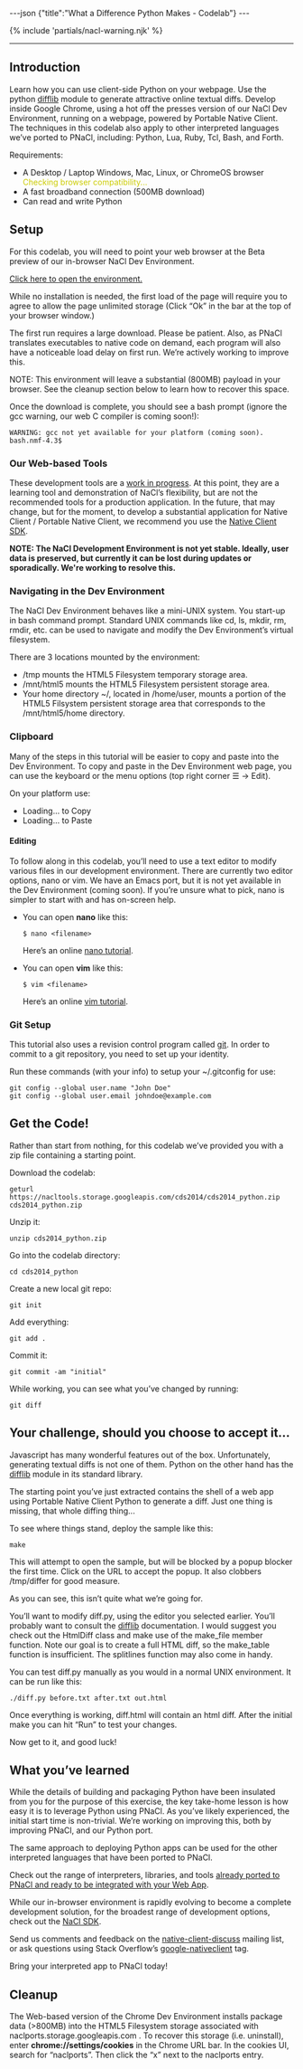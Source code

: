 ---json {"title":"What a Difference Python Makes - Codelab"} ---

{% include 'partials/nacl-warning.njk' %}

---

## Introduction

Learn how you can use client-side Python on your webpage. Use the python [difflib](https://docs.python.org/2/library/difflib.html) module to generate attractive online textual diffs. Develop inside Google Chrome, using a hot off the presses version of our NaCl Dev Environment, running on a webpage, powered by Portable Native Client. The techniques in this codelab also apply to other interpreted languages we’ve ported to PNaCl, including: Python, Lua, Ruby, Tcl, Bash, and Forth.

Requirements:

- A Desktop / Laptop Windows, Mac, Linux, or ChromeOS browser  
  <span id="python_compat" style="color: #cccc00">Checking browser compatibility...</span>
- A fast broadband connection (500MB download)
- Can read and write Python

## Setup

For this codelab, you will need to point your web browser at the Beta preview of our in-browser NaCl Dev Environment.

[Click here to open the environment.](https://naclports.storage.googleapis.com/builds/pepper_41/trunk-176-g9b9e342/publish/devenv/pnacl/app/bash.html)

While no installation is needed, the first load of the page will require you to agree to allow the page unlimited storage (Click “Ok” in the bar at the top of your browser window.)

The first run requires a large download. Please be patient. Also, as PNaCl translates executables to native code on demand, each program will also have a noticeable load delay on first run. We’re actively working to improve this.

NOTE: This environment will leave a substantial (800MB) payload in your browser. See the cleanup section below to learn how to recover this space.

Once the download is complete, you should see a bash prompt (ignore the gcc warning, our web C compiler is coming soon!):

    WARNING: gcc not yet available for your platform (coming soon).
    bash.nmf-4.3$

### Our Web-based Tools

These development tools are a <a href="/docs/native-client/cds2014/nacldev/" class="reference external">work in progress</a>. At this point, they are a learning tool and demonstration of NaCl’s flexibility, but are not the recommended tools for a production application. In the future, that may change, but for the moment, to develop a substantial application for Native Client / Portable Native Client, we recommend you use the <a href="/docs/native-client/sdk/download" class="reference external">Native Client SDK</a>.

**NOTE: The NaCl Development Environment is not yet stable. Ideally, user data is preserved, but currently it can be lost during updates or sporadically. We're working to resolve this.**

### Navigating in the Dev Environment

The NaCl Dev Environment behaves like a mini-UNIX system. You start-up in bash command prompt. Standard UNIX commands like cd, ls, mkdir, rm, rmdir, etc. can be used to navigate and modify the Dev Environment’s virtual filesystem.

There are 3 locations mounted by the environment:

- /tmp mounts the HTML5 Filesystem temporary storage area.
- /mnt/html5 mounts the HTML5 Filesystem persistent storage area.
- Your home directory ~/, located in /home/user, mounts a portion of the HTML5 Filsystem persistent storage area that corresponds to the /mnt/html5/home directory.

### Clipboard

Many of the steps in this tutorial will be easier to copy and paste into the Dev Environment. To copy and paste in the Dev Environment web page, you can use the keyboard or the menu options (top right corner ☰ → Edit).

On your platform use:

- <span id="copy_key">Loading...</span>
  to Copy
- <span id="paste_key">Loading...</span>
  to Paste

#### Editing

To follow along in this codelab, you’ll need to use a text editor to modify various files in our development environment. There are currently two editor options, nano or vim. We have an Emacs port, but it is not yet available in the Dev Environment (coming soon). If you’re unsure what to pick, nano is simpler to start with and has on-screen help.

- You can open **nano** like this:

      $ nano <filename>

  Here’s an online <a href="http://mintaka.sdsu.edu/reu/nano.html" class="reference external">nano tutorial</a>.

- You can open **vim** like this:

      $ vim <filename>

  Here’s an online <a href="http://www.openvim.com/tutorial.html" class="reference external">vim tutorial</a>.

### Git Setup

This tutorial also uses a revision control program called <a href="http://en.wikipedia.org/wiki/Git_(software)" class="reference external">git</a>. In order to commit to a git repository, you need to set up your identity.

Run these commands (with your info) to setup your ~/.gitconfig for use:

    git config --global user.name "John Doe"
    git config --global user.email johndoe@example.com

## Get the Code!

Rather than start from nothing, for this codelab we’ve provided you with a zip file containing a starting point.

Download the codelab:

    geturl https://nacltools.storage.googleapis.com/cds2014/cds2014_python.zip cds2014_python.zip

Unzip it:

    unzip cds2014_python.zip

Go into the codelab directory:

    cd cds2014_python

Create a new local git repo:

    git init

Add everything:

    git add .

Commit it:

    git commit -am "initial"

While working, you can see what you’ve changed by running:

    git diff

## Your challenge, should you choose to accept it...

Javascript has many wonderful features out of the box. Unfortunately, generating textual diffs is not one of them. Python on the other hand has the [difflib](https://docs.python.org/2/library/difflib.html) module in its standard library.

The starting point you’ve just extracted contains the shell of a web app using Portable Native Client Python to generate a diff. Just one thing is missing, that whole diffing thing...

To see where things stand, deploy the sample like this:

    make

This will attempt to open the sample, but will be blocked by a popup blocker the first time. Click on the URL to accept the popup. It also clobbers /tmp/differ for good measure.

As you can see, this isn’t quite what we’re going for.

You’ll want to modify diff.py, using the editor you selected earlier. You’ll probably want to consult the [difflib](https://docs.python.org/2/library/difflib.html) documentation. I would suggest you check out the HtmlDiff class and make use of the make_file member function. Note our goal is to create a full HTML diff, so the make_table function is insufficient. The splitlines function may also come in handy.

You can test diff.py manually as you would in a normal UNIX environment. It can be run like this:

    ./diff.py before.txt after.txt out.html

Once everything is working, diff.html will contain an html diff. After the initial make you can hit “Run” to test your changes.

Now get to it, and good luck!

## What you’ve learned

While the details of building and packaging Python have been insulated from you for the purpose of this exercise, the key take-home lesson is how easy it is to leverage Python using PNaCl. As you’ve likely experienced, the initial start time is non-trivial. We’re working on improving this, both by improving PNaCl, and our Python port.

The same approach to deploying Python apps can be used for the other interpreted languages that have been ported to PNaCl.

Check out the range of interpreters, libraries, and tools <a href="https://chromium.googlesource.com/webports/+/master/docs/port_list.md" class="reference external">already ported to PNaCl and ready to be integrated with your Web App</a>.

While our in-browser environment is rapidly evolving to become a complete development solution, for the broadest range of development options, check out the <a href="/native-client/sdk/download" class="reference external">NaCl SDK</a>.

Send us comments and feedback on the <a href="https://groups.google.com/forum/#!forum/native-client-discuss" class="reference external">native-client-discuss</a> mailing list, or ask questions using Stack Overflow’s <a href="https://stackoverflow.com/questions/tagged/google-nativeclient" class="reference external">google-nativeclient</a> tag.

Bring your interpreted app to PNaCl today!

## Cleanup

The Web-based version of the Chrome Dev Environment installs package data (&gt;800MB) into the HTML5 Filesystem storage associated with naclports.storage.googleapis.com . To recover this storage (i.e. uninstall), enter **chrome://settings/cookies** in the Chrome URL bar. In the cookies UI, search for “naclports”. Then click the “x” next to the naclports entry.
